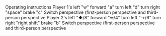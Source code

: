 Operating instructions
Player 1's left     "w" forward         "a" turn left      "d" turn right        "space" brake            "c" Switch perspective (first-person perspective and third-person perspective
Player 2's left   "⬆/8" forward      "⬅/4" turn left    "→/6" turn right      "right shift" brake        "b" Switch perspective (first-person perspective and third-person perspective
